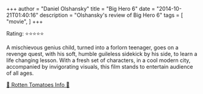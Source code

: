 +++
author = "Daniel Olshansky"
title = "Big Hero 6"
date = "2014-10-21T01:40:16"
description = "Olshansky's review of Big Hero 6"
tags = [
    "movie",
]
+++

Rating: ⭐⭐⭐⭐⭐

A mischievous genius child, turned into a forlorn teenager, goes on a revenge quest, with his soft, humble guileless sidekick by his side, to learn a life changing lesson. With a fresh set of characters, in a cool modern city, accompanied by invigorating visuals, this film stands to entertain audience of all ages.

[🍅 Rotten Tomatoes Info 🍅](https://www.rottentomatoes.com//m/big_hero_6)
